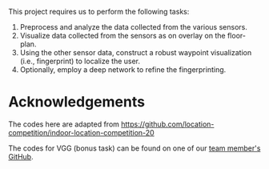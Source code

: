 This project requires us to perform the following tasks:

1. Preprocess and analyze the data collected from the various sensors.
2. Visualize data collected from the sensors as on overlay on the floor-plan.
3. Using the other sensor data, construct a robust waypoint visualization (i.e., fingerprint) to localize the user.
4. Optionally, employ a deep network to refine the fingerprinting.


# **Acknowledgements**

The codes here are adapted from https://github.com/location-competition/indoor-location-competition-20

The codes for VGG (bonus task) can be found on one of our [team member's GitHub](https://github.com/Sherlock-Watson/indoor-navigation-VGG?tab=readme-ov-file).

